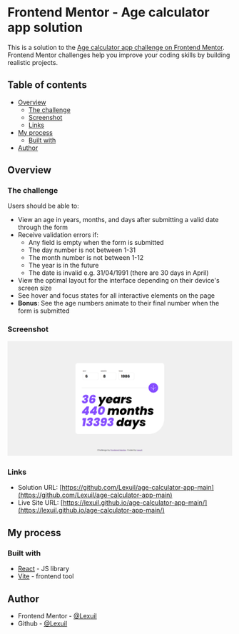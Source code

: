 # Frontend Mentor - Age calculator app solution

This is a solution to the [Age calculator app challenge on Frontend Mentor](https://www.frontendmentor.io/challenges/age-calculator-app-dF9DFFpj-Q). Frontend Mentor challenges help you improve your coding skills by building realistic projects.

## Table of contents

- [Overview](#overview)
  - [The challenge](#the-challenge)
  - [Screenshot](#screenshot)
  - [Links](#links)
- [My process](#my-process)
  - [Built with](#built-with)
- [Author](#author)

## Overview

### The challenge

Users should be able to:

- View an age in years, months, and days after submitting a valid date through the form
- Receive validation errors if:
  - Any field is empty when the form is submitted
  - The day number is not between 1-31
  - The month number is not between 1-12
  - The year is in the future
  - The date is invalid e.g. 31/04/1991 (there are 30 days in April)
- View the optimal layout for the interface depending on their device's screen size
- See hover and focus states for all interactive elements on the page
- **Bonus**: See the age numbers animate to their final number when the form is submitted

### Screenshot

![](./public/images/screenshot.png)

### Links

- Solution URL: [https://github.com/Lexuil/age-calculator-app-main](https://github.com/Lexuil/age-calculator-app-main)
- Live Site URL: [https://lexuil.github.io/age-calculator-app-main/](https://lexuil.github.io/age-calculator-app-main/)

## My process

### Built with

- [React](https://reactjs.org/) - JS library
- [Vite](https://vitejs.dev) - frontend tool

## Author

- Frontend Mentor - [@Lexuil](https://www.frontendmentor.io/profile/Lexuil)
- Github - [@Lexuil](https://github.com/Lexuil)
